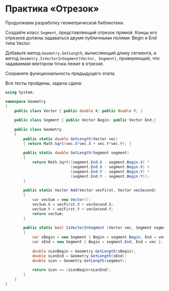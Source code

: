 # Практика «Отрезок»

Продолжаем разработку геометрической библиотеки.

Создайте класс `Segment`, представляющий отрезок прямой. Концы его отрезков должны задаваться двумя публичными полями: Begin и End типа Vector.

Добавьте метод `Geometry.GetLength`, вычисляющий длину сегмента, и метод `Geometry.IsVectorInSegment(Vector, Segment)`, проверяющий, что задаваемая вектором точка лежит в отрезке.

Сохраните функциональность предыдущего этапа.


Все тесты пройдены, задача сдана:
```cs
using System;

namespace Geometry
{
    public class Vector { public double X; public double Y; }
    
    public class Segment { public Vector Begin; public Vector End;}
    
    public class Geometry
    {
        public static double GetLength(Vector vec)
        { return Math.Sqrt(vec.X*vec.X + vec.Y*vec.Y); }
    
        public static double GetLength(Segment segment)
        {
            return Math.Sqrt((segment.End.X - segment.Begin.X) *
                             (segment.End.X - segment.Begin.X) +
                             (segment.End.Y - segment.Begin.Y) *
                             (segment.End.Y - segment.Begin.Y));
        }
    
        public static Vector Add(Vector vecFirst, Vector vecSecond)
        {
            var vecSum = new Vector();
            vecSum.X = vecFirst.X + vecSecond.X;
            vecSum.Y = vecFirst.Y + vecSecond.Y;
            return vecSum;
        }
    
        public static bool IsVectorInSegment (Vector vec, Segment segment)
        {
            var sBegin = new Segment { Begin = segment.Begin, End = vec };
            var sEnd = new Segment { Begin = segment.End, End = vec };
    
            double sLenBegin = Geometry.GetLength(sBegin);
            double sLenEnd = Geometry.GetLength(sEnd);
            double sLen = Geometry.GetLength(segment);
    
            return sLen == (sLenBegin+sLenEnd);
        }
    }
}
```
